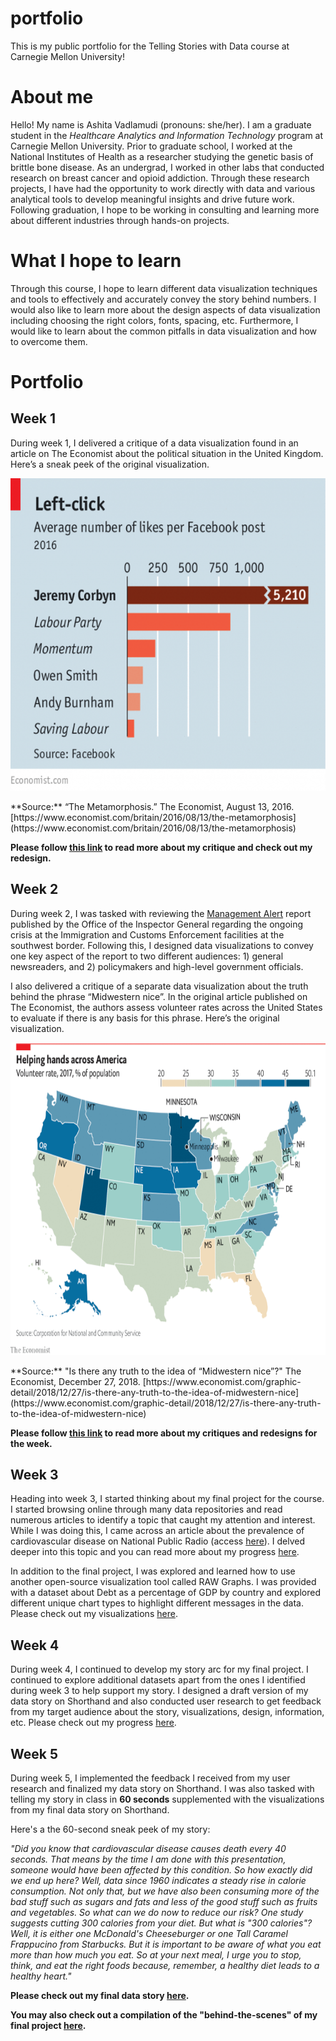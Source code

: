 # portfolio
This is my public portfolio for the Telling Stories with Data course at Carnegie Mellon University!

# About me
Hello! My name is Ashita Vadlamudi (pronouns: she/her). I am a graduate student in the *Healthcare Analytics and Information Technology* program at Carnegie Mellon University. Prior to graduate school, I worked at the National Institutes of Health as a researcher studying the genetic basis of brittle bone disease. As an undergrad, I worked in other labs that conducted research on breast cancer and opioid addiction. Through these research projects, I have had the opportunity to work directly with data and various analytical tools to develop meaningful insights and drive future work. Following graduation, I hope to be working in consulting and learning more about different industries through hands-on projects. 

# What I hope to learn
Through this course, I hope to learn different data visualization techniques and tools to effectively and accurately convey the story behind numbers. I would also like to learn more about the design aspects of data visualization including choosing the right colors, fonts, spacing, etc. Furthermore, I would like to learn about the common pitfalls in data visualization and how to overcome them. 

# Portfolio

## Week 1
During week 1, I delivered a critique of a data visualization found in an article on The Economist about the political situation in the United Kingdom. Here’s a sneak peek of the original visualization.

<p align="center">
 <img src="UKpolitics.png" data-canonical-src="c2.png" width="600" height="500" />
</p>
**Source:** “The Metamorphosis.” The Economist, August 13, 2016. [https://www.economist.com/britain/2016/08/13/the-metamorphosis](https://www.economist.com/britain/2016/08/13/the-metamorphosis)

**Please follow [this link](/Week1.md) to read more about my critique and check out my redesign.**

## Week 2
During week 2, I was tasked with reviewing the [Management Alert](https://www.oig.dhs.gov/sites/default/files/assets/Mga/2019/oig-19-51-jul19.pdf) report published by the Office of the Inspector General regarding the ongoing crisis at the Immigration and Customs Enforcement facilities at the southwest border. Following this, I designed data visualizations to convey one key aspect of the report to two different audiences: 1) general newsreaders, and 2) policymakers and high-level government officials. 

I also delivered a critique of a separate data visualization about the truth behind the phrase “Midwestern nice”. In the original article published on The Economist, the authors assess volunteer rates across the United States to evaluate if there is any basis for this phrase. Here’s the original visualization.

<p align="center">
 <img src="wk2.png" data-canonical-src="c2.png" width="600" height="500" />
</p>
**Source:** "Is there any truth to the idea of “Midwestern nice”?" The Economist, December 27, 2018. [https://www.economist.com/graphic-detail/2018/12/27/is-there-any-truth-to-the-idea-of-midwestern-nice](https://www.economist.com/graphic-detail/2018/12/27/is-there-any-truth-to-the-idea-of-midwestern-nice)

**Please follow [this link](/Week2.md) to read more about my critiques and redesigns for the week.**

## Week 3
Heading into week 3, I started thinking about my final project for the course. I started browsing online through many data repositories and read numerous articles to identify a topic that caught my attention and interest. While I was doing this, I came across an article about the prevalence of cardiovascular disease on National Public Radio (access [here](https://www.npr.org/sections/thesalt/2019/07/11/740895106/cutting-just-300-calories-per-day-may-keep-your-heart-healthy)). I delved deeper into this topic and you can read more about my progress [here](/final_project_Ashita.md).

In addition to the final project, I was explored and learned how to use another open-source visualization tool called RAW Graphs. I was provided with a dataset about Debt as a percentage of GDP by country and explored different unique chart types to highlight different messages in the data. Please check out my visualizations [here](/dataviz2.md).

## Week 4
During week 4, I continued to develop my story arc for my final project. I continued to explore additional datasets apart from the ones I identified during week 3 to help support my story. I designed a draft version of my data story on Shorthand and also conducted user research to get feedback from my target audience about the story, visualizations, design, information, etc. Please check out my progress [here](/final_project_Ashita_pt2.md). 

## Week 5
During week 5, I implemented the feedback I received from my user research and finalized my data story on Shorthand. I was also tasked with telling my story in class in **60 seconds** supplemented with the visualizations from my final data story on Shorthand. 

Here's a the 60-second sneak peek of my story: 

*"Did you know that cardiovascular disease causes death every 40 seconds. That means by the time I am done with this presentation, someone would have been affected by this condition. So how exactly did we end up here? Well, data since 1960 indicates a steady rise in calorie consumption. Not only that, but we have also been consuming more of the bad stuff such as sugars and fats and less of the good stuff such as fruits and vegetables. So what can we do now to reduce our risk? One study suggests cutting 300 calories from your diet. But what is "300 calories"? Well, it is either one McDonald's Cheeseburger or one Tall Caramel Frappucino from Starbucks. But it is important to be aware of what you eat more than how much you eat. So at your next meal, I urge you to stop, think, and eat the right foods because, remember, a healthy diet leads to a healthy heart."*

**Please check out my final data story [here](https://preview.shorthand.com/uC6eBRpQWEdTaCO0).**

**You may also check out a compilation of the "behind-the-scenes" of my final project [here](/final_project_Ashita_pt3.md).**

